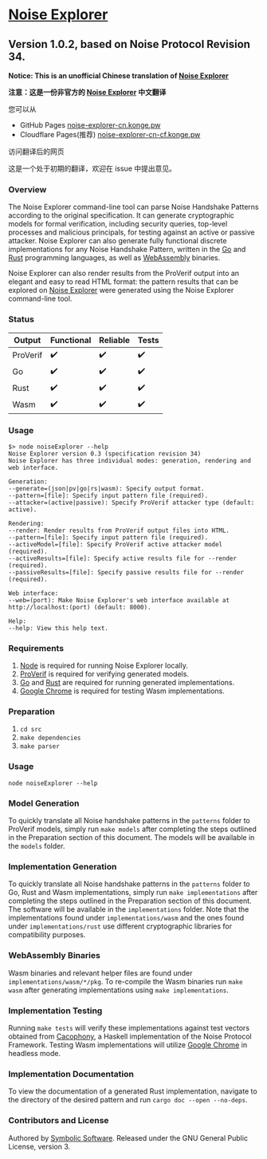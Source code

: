 # [Noise Explorer](https://noiseexplorer.com)
## Version 1.0.2, based on Noise Protocol Revision 34.

**Notice: This is an unofficial Chinese translation of [Noise Explorer](https://noiseexplorer.com)**

**注意：这是一份非官方的 [Noise Explorer](https://noiseexplorer.com) 中文翻译**

您可以从

+ GitHub Pages [noise-explorer-cn.konge.pw](https://noise-explorer-cn.konge.pw)
+ Cloudflare Pages(推荐) [noise-explorer-cn-cf.konge.pw](https://noise-explorer-cn-cf.konge.pw)

访问翻译后的网页

这是一个处于初期的翻译，欢迎在 issue 中提出意见。

### Overview
The Noise Explorer command-line tool can parse Noise Handshake Patterns according to the original specification. It can generate cryptographic models for formal verification, including security queries, top-level processes and malicious principals, for testing against an active or passive attacker. Noise Explorer can also generate fully functional discrete implementations for any Noise Handshake Pattern, written in the [Go](https://golang.org) and [Rust](https://www.rust-lang.org) programming languages, as well as [WebAssembly](https://webassembly.org) binaries.

Noise Explorer can also render results from the ProVerif output into an elegant and easy to read HTML format: the pattern results that can be explored on [Noise Explorer](https://noiseexplorer.com) were generated using the Noise Explorer command-line tool.

### Status
| Output   | Functional | Reliable | Tests      |
|----------|------------|----------|------------|
| ProVerif | ✔️          | ✔️        | ✔️          |
| Go       | ✔️          | ✔️        | ✔️          |
| Rust     | ✔️          | ✔️        | ✔️          |
| Wasm     | ✔️          | ✔️        | ✔️          |

### Usage

```
$> node noiseExplorer --help
Noise Explorer version 0.3 (specification revision 34)
Noise Explorer has three individual modes: generation, rendering and web interface.

Generation:
--generate=(json|pv|go|rs|wasm): Specify output format.
--pattern=[file]: Specify input pattern file (required).
--attacker=(active|passive): Specify ProVerif attacker type (default: active).

Rendering:
--render: Render results from ProVerif output files into HTML.
--pattern=[file]: Specify input pattern file (required).
--activeModel=[file]: Specify ProVerif active attacker model (required).
--activeResults=[file]: Specify active results file for --render (required).
--passiveResults=[file]: Specify passive results file for --render (required).

Web interface:
--web=(port): Make Noise Explorer's web interface available at http://localhost:(port) (default: 8000).

Help:
--help: View this help text.
```

### Requirements
1. [Node](https://nodejs.org) is required for running Noise Explorer locally.
2. [ProVerif](http://prosecco.gforge.inria.fr/personal/bblanche/proverif/) is required for verifying generated models.
2. [Go](https://golang.org) and [Rust](https://www.rust-lang.org) are required for running generated implementations.
3. [Google Chrome](https://chrome.google.com) is required for testing Wasm implementations.

### Preparation
1. `cd src`
2. `make dependencies`
3. `make parser`

### Usage
`node noiseExplorer --help`

### Model Generation
To quickly translate all Noise handshake patterns in the `patterns` folder to ProVerif models, simply run `make models` after completing the steps outlined in the Preparation section of this document. The models will be available in the `models` folder.

### Implementation Generation
To quickly translate all Noise handshake patterns in the `patterns` folder to Go, Rust and Wasm implementations, simply run `make implementations` after completing the steps outlined in the Preparation section of this document. The software will be available in the `implementations` folder. Note that the implementations found under `implementations/wasm` and the ones found under `implementations/rust` use different cryptographic libraries for compatibility purposes.

### WebAssembly Binaries
Wasm binaries and relevant helper files are found under `implementations/wasm/*/pkg`. To re-compile the Wasm binaries run `make wasm` after generating implementations using `make implementations`. 

### Implementation Testing
Running `make tests` will verify these implementations against test vectors obtained from [Cacophony](https://github.com/centromere/cacophony), a Haskell implementation of the Noise Protocol Framework.
Testing Wasm implementations will utilize [Google Chrome](https://chrome.google.com) in headless mode.

### Implementation Documentation
To view the documentation of a generated Rust implementation, navigate to the directory of the desired pattern and run `cargo doc --open --no-deps`.

### Contributors and License
Authored by [Symbolic Software](https://symbolic.software). Released under the GNU General Public License, version 3.
